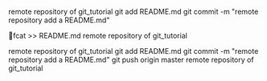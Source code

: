 remote repository of git_tutorial
git add README.md
git commit -m "remote repository add a README.md"

fcat >> README.md
remote repository of git_tutorial




remote repository of git_tutorial
git add README.md
git commit -m "remote repository add a README.md"
git push origin master
remote repository of git_tutorial
